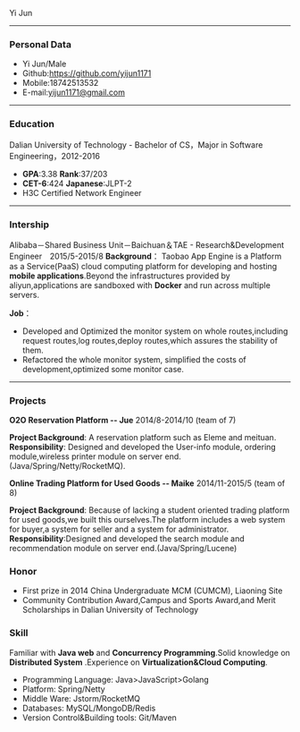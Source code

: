 Yi Jun

---

### **Personal Data**

* Yi Jun/Male
* Github:https://github.com/yijun1171
* Mobile:18742513532 
* E-mail:yijun1171@gmail.com

--- 

### **Education**

Dalian University of Technology - Bachelor of CS，Major in Software Engineering，2012-2016
* **GPA**:3.38 **Rank**:37/203 
* **CET-6**:424 **Japanese**:JLPT-2
* H3C Certified Network Engineer

---

### **Intership**
Alibaba－Shared Business Unit－Baichuan＆TAE - Research&Development Engineer　2015/5-2015/8
**Background**：
Taobao App Engine is a Platform as a Service(PaaS) cloud computing platform for developing and hosting **mobile applications**.Beyond the infrastructures provided by aliyun,applications are sandboxed with **Docker** and run across multiple servers.

**Job**：
* Developed and Optimized the monitor system on whole routes,including request routes,log routes,deploy routes,which assures the stability of them.
* Refactored the whole monitor system, simplified the costs of development,optimized some monitor case.

---

### **Projects**
 
**O2O Reservation Platform -- Jue** 2014/8-2014/10 (team of 7)

**Project Background**: A reservation platform such as Eleme and meituan.
**Responsibility**: Designed and developed the User-info module, ordering module,wireless printer module on server end.(Java/Spring/Netty/RocketMQ).

**Online Trading Platform for Used Goods -- Maike** 2014/11-2015/5  (team of 8)

**Project Background**: Because of lacking a student oriented trading platform for used goods,we built this ourselves.The platform includes a web system for buyer,a system for seller and a system for administrator.
**Responsibility**:Designed and developed the search module and recommendation module on server end.(Java/Spring/Lucene)



### **Honor**

* First prize in 2014 China Undergraduate MCM (CUMCM), Liaoning Site
* Community Contribution Award,Campus and Sports Award,and Merit Scholarships in Dalian University of Technology

### **Skill**

Familiar with **Java web** and **Concurrency Programming**.Solid knowledge on **Distributed System** .Experience on **Virtualization&Cloud Computing**.
 
 * Programming Language: Java>JavaScript>Golang
 * Platform: Spring/Netty
 * Middle Ware: Jstorm/RocketMQ
 * Databases: MySQL/MongoDB/Redis
 * Version Control&Building tools: Git/Maven
 


